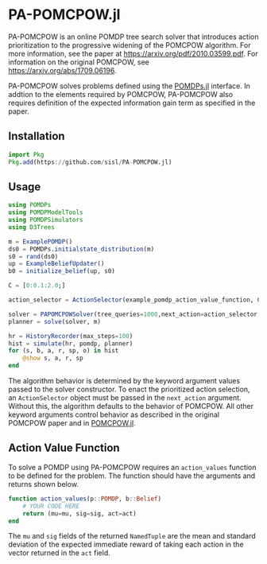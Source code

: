 # PA-POMCPOW.jl
PA-POMCPOW is an online POMDP tree search solver that introduces action prioritization to the progressive widening of the POMCPOW algorithm. For more information, see the paper at https://arxiv.org/pdf/2010.03599.pdf. For information on the original POMCPOW, see https://arxiv.org/abs/1709.06196.

PA-POMCPOW solves problems defined using the [POMDPs.jl](https://github.com/JuliaPOMDP/POMDPs.jl) interface. In addtion to the elements required by POMCPOW, PA-POMCPOW also requires definition of the expected information gain term as specified in the paper. 

## Installation

```julia
import Pkg
Pkg.add(https://github.com/sisl/PA-POMCPOW.jl)
```
## Usage
```julia 
using POMDPs
using POMDPModelTools
using POMDPSimulators
using D3Trees

m = ExamplePOMDP()
ds0 = POMDPs.initialstate_distribution(m)
s0 = rand(ds0)
up = ExampleBeliefUpdater()
b0 = initialize_belief(up, s0)

C = [0:0.1:2.0;]

action_selector = ActionSelector(example_pomdp_action_value_function, C)

solver = PAPOMCPOWSolver(tree_queries=1000,next_action=action_selector, belief_updater=up, max_depth=25)
planner = solve(solver, m)

hr = HistoryRecorder(max_steps=100)
hist = simulate(hr, pomdp, planner)
for (s, b, a, r, sp, o) in hist
    @show s, a, r, sp
end
```
The algorithm behavior is determined by the keyword argument values passed to the solver constructor. To enact the prioritized action selection, an `ActionSelector` object must be passed in the `next_action` argument. Without this, the algorithm defaults to the behavior of POMCPOW. All other keyword arguments control behavior as described in the original POMCPOW paper and in [POMCPOW.jl](https://github.com/JuliaPOMDP/POMCPOW.jl).

## Action Value Function
To solve a POMDP using PA-POMCPOW requires an `action_values` function to be defined for the problem. The function should have the arguments and returns shown below.
```julia
function action_values(p::POMDP, b::Belief)
    # YOUR CODE HERE
    return (mu=mu, sig=sig, act=act)
end
```
The `mu` and `sig` fields of the returned `NamedTuple` are the mean and standard deviation of the expected immediate reward of taking each action in the vector returned in the `act` field.
    
